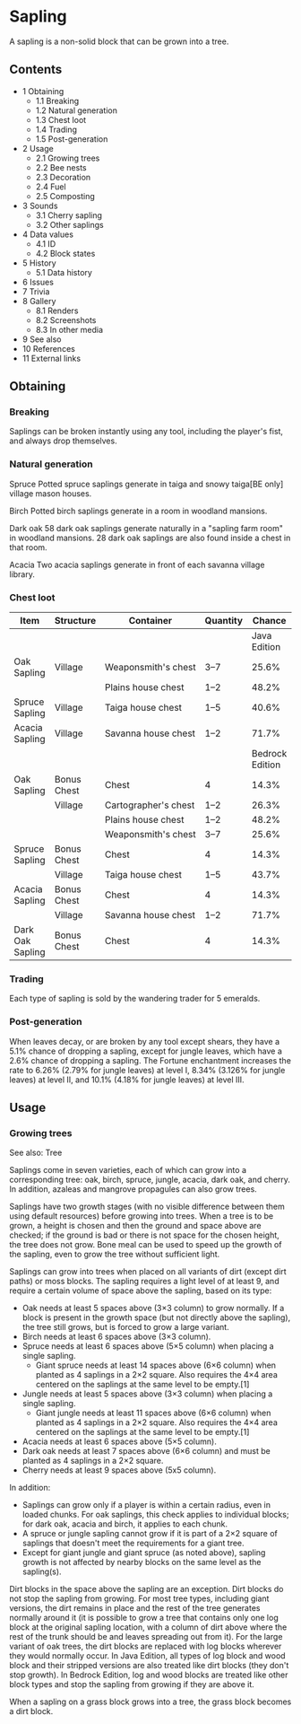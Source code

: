 # Sapling
A sapling is a non-solid block that can be grown into a tree.

## Contents
- 1 Obtaining
	- 1.1 Breaking
	- 1.2 Natural generation
	- 1.3 Chest loot
	- 1.4 Trading
	- 1.5 Post-generation
- 2 Usage
	- 2.1 Growing trees
	- 2.2 Bee nests
	- 2.3 Decoration
	- 2.4 Fuel
	- 2.5 Composting
- 3 Sounds
	- 3.1 Cherry sapling
	- 3.2 Other saplings
- 4 Data values
	- 4.1 ID
	- 4.2 Block states
- 5 History
	- 5.1 Data history
- 6 Issues
- 7 Trivia
- 8 Gallery
	- 8.1 Renders
	- 8.2 Screenshots
	- 8.3 In other media
- 9 See also
- 10 References
- 11 External links

## Obtaining
### Breaking
Saplings can be broken instantly using any tool, including the player's fist, and always drop themselves.

### Natural generation
Spruce
Potted spruce saplings generate in taiga and snowy taiga‌[BE  only] village mason houses.

Birch
Potted birch saplings generate in a room in woodland mansions.

Dark oak
58 dark oak saplings generate naturally in a "sapling farm room" in woodland mansions. 28 dark oak saplings are also found inside a chest in that room.

Acacia
Two acacia saplings generate in front of each savanna village library.

### Chest loot
| Item             | Structure   | Container            | Quantity | Chance          |
|------------------|-------------|----------------------|----------|-----------------|
|                  |             |                      |          | Java Edition    |
| Oak Sapling      | Village     | Weaponsmith's chest  | 3–7      | 25.6%           |
|                  |             | Plains house chest   | 1–2      | 48.2%           |
| Spruce Sapling   | Village     | Taiga house chest    | 1–5      | 40.6%           |
| Acacia Sapling   | Village     | Savanna house chest  | 1–2      | 71.7%           |
|                  |             |                      |          | Bedrock Edition |
| Oak Sapling      | Bonus Chest | Chest                | 4        | 14.3%           |
|                  | Village     | Cartographer's chest | 1–2      | 26.3%           |
|                  |             | Plains house chest   | 1–2      | 48.2%           |
|                  |             | Weaponsmith's chest  | 3–7      | 25.6%           |
| Spruce Sapling   | Bonus Chest | Chest                | 4        | 14.3%           |
|                  | Village     | Taiga house chest    | 1–5      | 43.7%           |
| Acacia Sapling   | Bonus Chest | Chest                | 4        | 14.3%           |
|                  | Village     | Savanna house chest  | 1–2      | 71.7%           |
| Dark Oak Sapling | Bonus Chest | Chest                | 4        | 14.3%           |

### Trading
Each type of sapling is sold by the wandering trader for 5 emeralds.

### Post-generation
When leaves decay, or are broken by any tool except shears, they have a 5.1% chance of dropping a sapling, except for jungle leaves, which have a 2.6% chance of dropping a sapling.
The Fortune enchantment increases the rate to 6.26% (2.79% for jungle leaves) at level I, 8.34% (3.126% for jungle leaves) at level II, and 10.1% (4.18% for jungle leaves) at level III.

## Usage
### Growing trees
See also: Tree

Saplings come in seven varieties, each of which can grow into a corresponding tree: oak, birch, spruce, jungle, acacia, dark oak, and cherry. In addition, azaleas and mangrove propagules can also grow trees.

Saplings have two growth stages (with no visible difference between them using default resources) before growing into trees. When a tree is to be grown, a height is chosen and then the ground and space above are checked; if the ground is bad or there is not space for the chosen height, the tree does not grow. Bone meal can be used to speed up the growth of the sapling, even to grow the tree without sufficient light.

Saplings can grow into trees when placed on all variants of dirt (except dirt paths) or moss blocks. The sapling requires a light level of at least 9, and require a certain volume of space above the sapling, based on its type:

- Oak needs at least 5 spaces above (3×3 column) to grow normally. If a block is present in the growth space (but not directly above the sapling), the tree still grows, but is forced to grow a large variant.
- Birch needs at least 6 spaces above (3×3 column).
- Spruce needs at least 6 spaces above (5×5 column) when placing a single sapling.
	- Giant spruce needs at least 14 spaces above (6×6 column) when planted as 4 saplings in a 2×2 square. Also requires the 4×4 area centered on the saplings at the same level to be empty.[1]
- Jungle needs at least 5 spaces above (3×3 column) when placing a single sapling.
	- Giant jungle needs at least 11 spaces above (6×6 column) when planted as 4 saplings in a 2×2 square. Also requires the 4×4 area centered on the saplings at the same level to be empty.[1]
- Acacia needs at least 6 spaces above (5×5 column).
- Dark oak needs at least 7 spaces above (6×6 column) and must be planted as 4 saplings in a 2×2 square.
- Cherry needs at least 9 spaces above (5x5 column).

In addition:

- Saplings can grow only if a player is within a certain radius, even in loaded chunks. For oak saplings, this check applies to individual blocks; for dark oak, acacia and birch, it applies to each chunk.
- A spruce or jungle sapling cannot grow if it is part of a 2×2 square of saplings that doesn't meet the requirements for a giant tree.
- Except for giant jungle and giant spruce (as noted above), sapling growth is not affected by nearby blocks on the same level as the sapling(s).

Dirt blocks in the space above the sapling are an exception. Dirt blocks do not stop the sapling from growing. For most tree types, including giant versions, the dirt remains in place and the rest of the tree generates normally around it (it is possible to grow a tree that contains only one log block at the original sapling location, with a column of dirt above where the rest of the trunk should be and leaves spreading out from it). For the large variant of oak trees, the dirt blocks are replaced with log blocks wherever they would normally occur. In Java Edition, all types of log block and wood block and their stripped versions are also treated like dirt blocks (they don't stop growth). In Bedrock Edition, log and wood blocks are treated like other block types and stop the sapling from growing if they are above it.

When a sapling on a grass block grows into a tree, the grass block becomes a dirt block.

